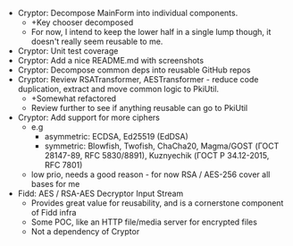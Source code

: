 - Cryptor: Decompose MainForm into individual components.
  - +Key chooser decomposed
  - For now, I intend to keep the lower half in a single lump though, it doesn't really seem reusable to me.
- Cryptor: Unit test coverage
- Cryptor: Add a nice README.md with screenshots
- Cryptor: Decompose common deps into reusable GitHub repos
- Cryptor: Review RSATransformer, AESTransformer - reduce code duplication, extract and move common logic to PkiUtil.
  - +Somewhat refactored
  - Review further to see if anything reusable can go to PkiUtil
- Cryptor: Add support for more ciphers
  - e.g
    - asymmetric: ECDSA, Ed25519 (EdDSA) 
    - symmetric: Blowfish, Twofish, ChaCha20, Magma/GOST (ГОСТ 28147-89, RFC 5830/8891), Kuznyechik (ГОСТ Р 34.12-2015, RFC 7801)
  - low prio, needs a good reason - for now RSA / AES-256 cover all bases for me
- Fidd: AES / RSA-AES Decryptor Input Stream
  - Provides great value for reusability, and is a cornerstone component of Fidd infra
  - Some POC, like an HTTP file/media server for encrypted files
  - Not a dependency of Cryptor
